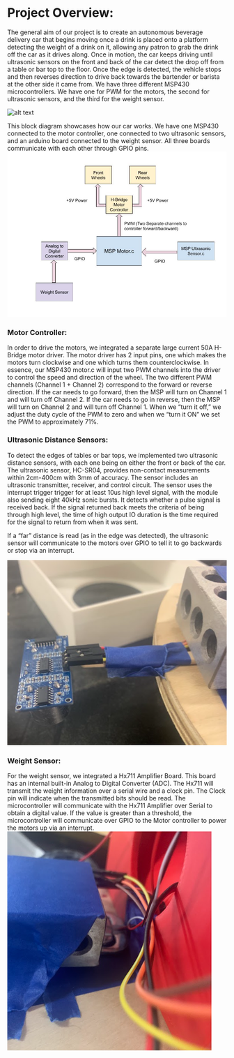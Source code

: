 # Project Overview: 

The general aim of our project is to create an autonomous beverage delivery car that begins moving once a drink is placed onto a platform detecting the weight of a drink on it, allowing any patron to grab the drink off the car as it drives along. Once in motion, the car keeps driving until ultrasonic sensors on the front and back of the car detect the drop off from a table or bar top to the floor. Once the edge is detected, the vehicle stops and then reverses direction to drive back towards the bartender or barista at the other side it came from.
We have three different MSP430 microcontrollers. We have one for PWM for the motors, the second for ultrasonic sensors, and the third for the weight sensor. 

![alt text](https://github.com/nnh12/Food-Motor-Controller/blob/main/Car%20.png)

This block diagram showcases how our car works. We have one MSP430 connected to the motor controller, one connected to two ultrasonic sensors, and an arduino board connected to the weight sensor. All three boards communicate with each other through GPIO pins. 
![alt text](https://github.com/nnh12/Beer-Bot/blob/main/Block%20Digram.jpg)

### Motor Controller:
In order to drive the motors, we integrated a separate large current 50A H-Bridge motor driver. The motor driver has 2 input pins, one which makes the motors turn clockwise and one which turns them counterclockwise. In essence, our MSP430 motor.c will input two PWM channels into the driver to control the speed and direction of the wheel.
The two different PWM channels (Channel 1 + Channel 2) correspond to the forward or reverse direction. If the car needs to go forward, then the MSP will turn on Channel 1 and will turn off Channel 2. If the car needs to go in reverse, then the MSP will turn on Channel 2 and will turn off Channel 1. When we “turn it off,” we adjust the duty cycle of the PWM to zero and when we “turn it ON”  we set the PWM to approximately 71%.

### Ultrasonic Distance Sensors:
To detect the edges of tables or bar tops, we implemented two ultrasonic distance sensors, with each one being on either the front or back of the car. The ultrasonic sensor, HC-SR04, provides non-contact measurements within 2cm-400cm with 3mm of accuracy. The sensor includes an ultrasonic transmitter, receiver, and control circuit. The sensor uses the interrupt trigger trigger for at least 10us high level signal, with the module also sending eight 40kHz sonic bursts. It detects whether a pulse signal is received back. If the signal returned back meets the criteria of being through high level, the time of high output IO duration is the time required for the signal to return from when it was sent. 

If a “far” distance is read (as in the edge was detected), the ultrasonic sensor will communicate to the motors over GPIO to tell it to go backwards or stop via an interrupt.

![alt text](https://github.com/nnh12/Beer-Bot/blob/main/Ultrasonic%20Sensor.png)
### Weight Sensor:
For the weight sensor, we integrated a Hx711 Amplifier Board. This board has an internal built-in Analog to Digital Converter (ADC). The Hx711 will transmit the weight information over a serial wire and a clock pin. The Clock pin will indicate when the transmitted bits should be read. The microcontroller will communicate with the Hx711 Amplifier over Serial to obtain a digital value. If the value is greater than a threshold, the microcontroller will communicate over GPIO to the Motor controller to power the motors up via an interrupt.  
![alt text](https://github.com/nnh12/Beer-Bot/blob/main/Weight%20Sensor.png)

